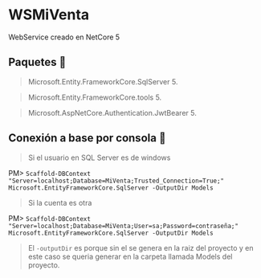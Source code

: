 # WSMiVenta

WebService creado en NetCore 5

## Paquetes :cactus:
> Microsoft.Entity.FrameworkCore.SqlServer 5.

> Microsoft.Entity.FrameworkCore.tools 5.

> Microsoft.AspNetCore.Authentication.JwtBearer 5.

## Conexión a base por consola :corn:
> Si el usuario en SQL Server es de windows

PM> `Scaffold-DBContext "Server=localhost;Database=MiVenta;Trusted_Connection=True;" Microsoft.EntityFrameworkCore.SqlServer -OutputDir Models`

> Si la cuenta es otra

PM> `Scaffold-DBContext "Server=localhost;Database=MiVenta;User=sa;Password=contraseña;" Microsoft.EntityFrameworkCore.SqlServer -OutputDir Models`

> El  `-outputDir` es porque sin el se genera en la raiz del proyecto y en este caso se queria generar en la carpeta llamada Models del proyecto.
